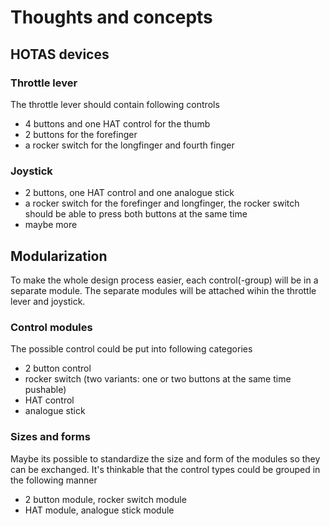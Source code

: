 # Thoughts and concepts

## HOTAS devices
### Throttle lever
The throttle lever should contain following controls
- 4 buttons and one HAT control for the thumb
- 2 buttons for the forefinger
- a rocker switch for the longfinger and fourth finger

### Joystick
- 2 buttons, one HAT control and one analogue stick
- a rocker switch for the forefinger and longfinger, the rocker switch should be able to press both buttons at the same time
- maybe more

## Modularization
To make the whole design process easier, each control(-group) will be in a separate module. The separate modules will be attached wihin the throttle lever and joystick.

### Control modules
The possible control could be put into following categories
- 2 button control
- rocker switch (two variants: one or two buttons at the same time pushable)
- HAT control
- analogue stick

### Sizes and forms
Maybe its possible to standardize the size and form of the modules so they can be exchanged. It's thinkable that the control types could be grouped in the following manner
- 2 button module, rocker switch module
- HAT module, analogue stick module
